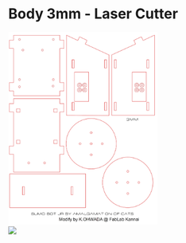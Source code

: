 # Body 3mm - Laser Cutter

<img src="https://github.com/FabLabKannai/SumobotJr/blob/master/docs/images/sumbotjr_3mm_custom.png" width="300" /> <br/>
<img src="https://github.com/FabLabKannai/SumobotJr/blob/master/docs/images/laser_cutter_body.png" width="300" /> <br/>

